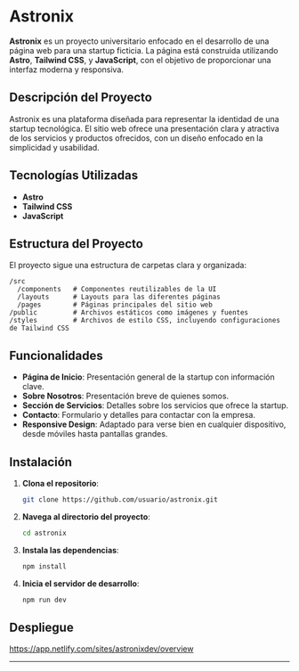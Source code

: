 # Astronix

**Astronix** es un proyecto universitario enfocado en el desarrollo de una página web para una startup ficticia. La página está construida utilizando **Astro**, **Tailwind CSS**, y **JavaScript**, con el objetivo de proporcionar una interfaz moderna y responsiva.

## Descripción del Proyecto

Astronix es una plataforma diseñada para representar la identidad de una startup tecnológica. El sitio web ofrece una presentación clara y atractiva de los servicios y productos ofrecidos, con un diseño enfocado en la simplicidad y usabilidad.

## Tecnologías Utilizadas

- **Astro**
- **Tailwind CSS**
- **JavaScript**

## Estructura del Proyecto

El proyecto sigue una estructura de carpetas clara y organizada:

```
/src
  /components   # Componentes reutilizables de la UI
  /layouts      # Layouts para las diferentes páginas
  /pages        # Páginas principales del sitio web
/public         # Archivos estáticos como imágenes y fuentes
/styles         # Archivos de estilo CSS, incluyendo configuraciones de Tailwind CSS
```

## Funcionalidades

- **Página de Inicio**: Presentación general de la startup con información clave.
- **Sobre Nosotros**: Presentación breve de quienes somos.
- **Sección de Servicios**: Detalles sobre los servicios que ofrece la startup.
- **Contacto**: Formulario y detalles para contactar con la empresa.
- **Responsive Design**: Adaptado para verse bien en cualquier dispositivo, desde móviles hasta pantallas grandes.

## Instalación

1. **Clona el repositorio**:
   ```bash
   git clone https://github.com/usuario/astronix.git
   ```
2. **Navega al directorio del proyecto**:
   ```bash
   cd astronix
   ```
3. **Instala las dependencias**:
   ```bash
   npm install
   ```
4. **Inicia el servidor de desarrollo**:
   ```bash
   npm run dev
   ```

## Despliegue

https://app.netlify.com/sites/astronixdev/overview

---
